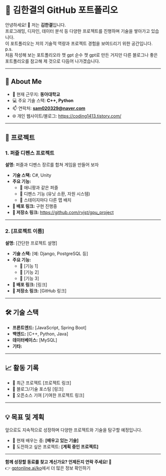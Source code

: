 # 🚀 **김한결의 GitHub 포트폴리오**  
안녕하세요! 👋 저는 **김한결**입니다.  
프로그래밍, 디자인, 데이터 분석 등 다양한 프로젝트를 진행하며 기술을 쌓아가고 있습니다.  
이 포트폴리오는 저의 기술적 역량과 프로젝트 경험을 보여드리기 위한 공간입니다.  
p.s.  
처음 작성해 보는 포트폴리오라 챗 gpt 순수 챗 gpt로 만든 거지만 다른 블로그나 좋은 포트폴리오를 참고해 제 것으로 다듬어 나가겠습니다.

---

## 🔗 **About Me**  
- 🏢 현재 근무지: **동아대학교**  
- 💻 주요 기술 스택: **C++, Python**  
- 📫 연락처: **sam020329@naver.com**  
- 🌐 개인 웹사이트/블로그: https://coding1413.tistory.com/
---

## 📂 **프로젝트**  
### 1. **퍼즐 디펜스 프로젝트**  
**설명:** 퍼즐과 디펜스 장르를 합쳐 게임을 만들어 보자
- **기술 스택:** C#, Unity
- **주요 기능:**  
  - 🔹 애니팡과 같은 퍼즐
  - 🔹 디펜스 기능 (유닛 소환, 자원 시스템)
  - 🔹 스테이지마다 다른 맵 배치
- **🔗 배포 링크:** 구현 진행중
- **📁 저장소 링크:** https://github.com/rvjst/gpu_project 

---

### 2. **[프로젝트 이름]**  
**설명:** [간단한 프로젝트 설명]  
- **기술 스택:** [예: Django, PostgreSQL 등]  
- **주요 기능:**  
  - 🔸 [기능 1]  
  - 🔸 [기능 2]  
  - 🔸 [기능 3]  
- **🔗 배포 링크:** [링크]  
- **📁 저장소 링크:** [GitHub 링크]  

---

## 🛠️ **기술 스택**  
- **프론트엔드:** [JavaScript, Spring Boot]  
- **백엔드:** [C++, Python, Java]  
- **데이터베이스:** [MySQL]  
- **기타:** 

---

## 📈 **활동 기록**  
- 🔹 최근 프로젝트 [프로젝트 링크]  
- 🔹 블로그/기술 포스팅 [링크]  
- 🔹 오픈소스 기여 [기여한 프로젝트 링크]  

---

## 💡 **목표 및 계획**  
앞으로도 지속적으로 성장하며 다양한 프로젝트와 기술을 탐구할 예정입니다.  
- 🌱 현재 배우는 중: **[배우고 있는 기술]**  
- 🚀 도전하고 싶은 프로젝트: **[계획 중인 프로젝트]**  

---

**함께 성장할 동료를 찾고 계신가요? 언제든지 연락 주세요! 🙌**  
👉 [gptonline.ai/ko](https://gptonline.ai/ko/)에서 더 많은 정보 확인하기  

